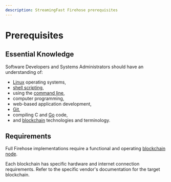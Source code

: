 ```yaml
---
description: StreamingFast Firehose prerequisites
---
```


# Prerequisites

## Essential Knowledge

Software Developers and Systems Administrators should have an understanding of:&#x20;

* [Linux](https://en.wikipedia.org/wiki/Linux) operating systems,&#x20;
* [shell scripting](https://en.wikipedia.org/wiki/Shell\_script),&#x20;
* using the [command line](https://en.wikipedia.org/wiki/Command-line\_interface),&#x20;
* computer programming,&#x20;
* web-based application development,&#x20;
* [Git](https://git-scm.com/),&#x20;
* compiling C and [Go](https://go.dev/) code,&#x20;
* and [blockchain](https://en.wikipedia.org/wiki/Blockchain) technologies and terminology.

## Requirements

Full Firehose implementations require a functional and operating [blockchain node](https://ethereum.org/en/run-a-node/).&#x20;

Each blockchain has specific hardware and internet connection requirements. Refer to the specific vendor's documentation for the target blockchain.&#x20;
